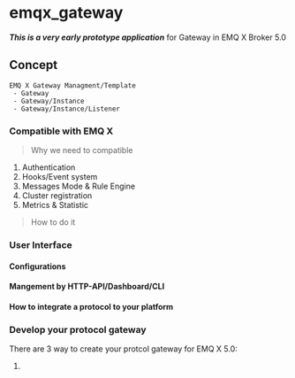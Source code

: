 # emqx_gateway

***This is a very early prototype application*** for Gateway in EMQ X Broker 5.0

## Concept

    EMQ X Gateway Managment/Template
     - Gateway
     - Gateway/Instance
     - Gateway/Instance/Listener

### Compatible with EMQ X

> Why we need to compatible

1. Authentication
2. Hooks/Event system
3. Messages Mode & Rule Engine
4. Cluster registration
5. Metrics & Statistic

> How to do it

>

### User Interface

#### Configurations

#### Mangement by HTTP-API/Dashboard/CLI

#### How to integrate a protocol to your platform

### Develop your protocol gateway

There are 3 way to create your protcol gateway for EMQ X 5.0:

1.
